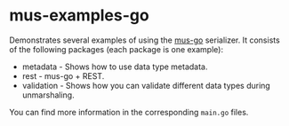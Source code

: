 # mus-examples-go
Demonstrates several examples of using the [mus-go](https://github.com/mus-format/mus-go)
serializer. It consists of the following packages (each package is one example):
- metadata - Shows how to use data type metadata.
- rest - mus-go + REST.
- validation - Shows how you can validate different data types during 
  unmarshaling.
  
You can find more information in the corresponding `main.go` files.